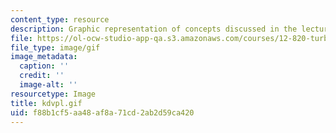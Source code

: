 ```yaml
---
content_type: resource
description: Graphic representation of concepts discussed in the lecture notes.
file: https://ol-ocw-studio-app-qa.s3.amazonaws.com/courses/12-820-turbulence-in-the-ocean-and-atmosphere-spring-2007/f88b1cf5aa48af8a71cd2ab2d59ca420_kdvpl.gif
file_type: image/gif
image_metadata:
  caption: ''
  credit: ''
  image-alt: ''
resourcetype: Image
title: kdvpl.gif
uid: f88b1cf5-aa48-af8a-71cd-2ab2d59ca420
---
```

